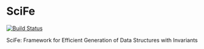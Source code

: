 SciFe
=====

[![Build Status](https://travis-ci.org/kaptoxic/SciFe.png?branch=master)](https://travis-ci.org/kaptoxic/SciFe)

SciFe: Framework for Efficient Generation of Data Structures with Invariants
